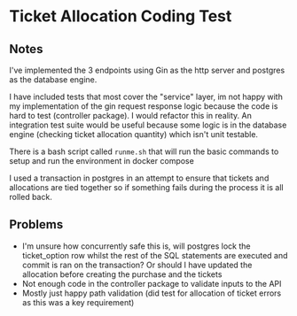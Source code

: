 # Ticket Allocation Coding Test

## Notes
I've implemented the 3 endpoints using Gin as the http server and postgres as the database engine.

I have included tests that most cover the "service" layer, im not happy with my implementation of the gin request response logic because the code is hard to test (controller package). I would refactor this in reality. An integration test suite would be useful because some logic is in the database engine (checking ticket allocation quantity) which isn't unit testable.

There is a bash script called `runme.sh` that will run the basic commands to setup and run the environment in docker compose

I used a transaction in postgres in an attempt to ensure that tickets and allocations are tied together so if something fails during the process it is all rolled back. 

## Problems

 - I'm unsure how concurrently safe this is, will postgres lock the ticket_option row whilst the rest of the SQL statements are executed and commit is ran on the transaction? Or should I have updated the allocation before creating the purchase and the tickets
 - Not enough code in the controller package to validate inputs to the API
 - Mostly just happy path validation (did test for allocation of ticket errors as this was a key requirement)
